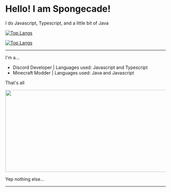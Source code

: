 # Hello! I am Spongecade!
I do Javascript, Typescript, and a little bit of Java

[![Top Langs](https://github-readme-stats-a5vwcyuq3-spongecade.vercel.app/api/top-langs/?username=spongecade&exclude_repo=github-readme-stats,Dabble,1.17FORGE&layout=compact&theme=codeSTACKr)](https://github.com/spongecade/github-readme-stats)

[![Top Langs](https://github-readme-stats-a5vwcyuq3-spongecade.vercel.app/api?username=spongecade&show_icons=true&theme=codeSTACKr)](https://github.com/spongecade/github-readme-stats)

---

I'm a...
- Discord Developer | Languages used: Javascript and Typescript
- Minecraft Modder | Languages used: Java and Javascript

That's all

<img src="https://user-images.githubusercontent.com/82066539/167263743-d3b646df-b221-456c-a329-26a5d15d8250.png" width="600" height="256.8">

Yep nothing else...

---
